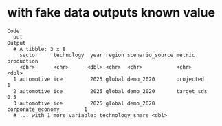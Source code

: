 # with fake data outputs known value

    Code
      out
    Output
      # A tibble: 3 x 8
        sector     technology  year region scenario_source metric            production
        <chr>      <chr>      <dbl> <chr>  <chr>           <chr>                  <dbl>
      1 automotive ice         2025 global demo_2020       projected                1  
      2 automotive ice         2025 global demo_2020       target_sds               0.5
      3 automotive ice         2025 global demo_2020       corporate_economy        1  
      # ... with 1 more variable: technology_share <dbl>

